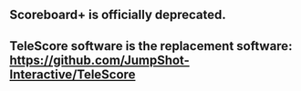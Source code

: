 ## Scoreboard+ is officially deprecated.
## TeleScore software is the replacement software: https://github.com/JumpShot-Interactive/TeleScore
